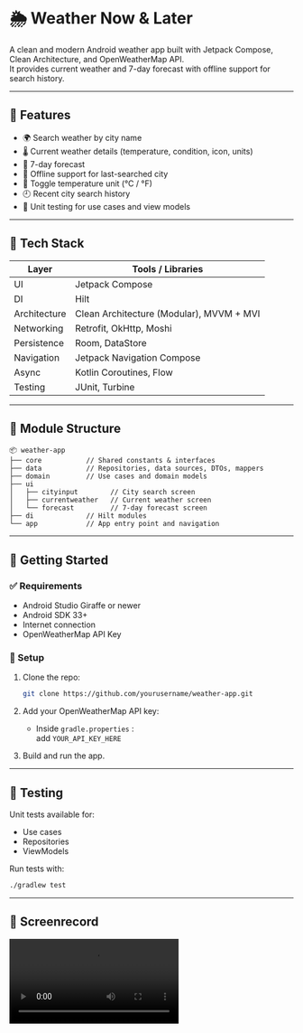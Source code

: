 # 🌦️ Weather Now & Later

A clean and modern Android weather app built with Jetpack Compose, Clean Architecture, and OpenWeatherMap API.  
It provides current weather and 7-day forecast with offline support for search history.

---

## 📱 Features

- 🌍 Search weather by city name
- 🌡️ Current weather details (temperature, condition, icon, units)
- 📆 7-day forecast
- 📶 Offline support for last-searched city
- 🔁 Toggle temperature unit (°C / °F)
- 🕘 Recent city search history
- 🧪 Unit testing for use cases and view models

---

## 🧱 Tech Stack

| Layer       | Tools / Libraries                                        |
|-------------|----------------------------------------------------------|
| UI          | Jetpack Compose                                          |
| DI          | Hilt                                                     |
| Architecture| Clean Architecture (Modular), MVVM + MVI                 |
| Networking  | Retrofit, OkHttp, Moshi                                  |
| Persistence | Room, DataStore                                          |
| Navigation  | Jetpack Navigation Compose                               |
| Async       | Kotlin Coroutines, Flow                                  |
| Testing     | JUnit, Turbine                                           |

---

## 🧭 Module Structure

```text
📦 weather-app
├── core           // Shared constants & interfaces
├── data           // Repositories, data sources, DTOs, mappers
├── domain         // Use cases and domain models
├── ui
│   ├── cityinput        // City search screen
│   ├── currentweather   // Current weather screen
│   └── forecast         // 7-day forecast screen
├── di             // Hilt modules
└── app            // App entry point and navigation
```

---

## 🚀 Getting Started

### ✅ Requirements
- Android Studio Giraffe or newer
- Android SDK 33+
- Internet connection
- OpenWeatherMap API Key

### 🔧 Setup

1. Clone the repo:
   ```bash
   git clone https://github.com/yourusername/weather-app.git
   ```

2. Add your OpenWeatherMap API key:
    - Inside `gradle.properties` :  
      add `YOUR_API_KEY_HERE`

3. Build and run the app.

---

## 🧪 Testing

Unit tests available for:
- Use cases
- Repositories
- ViewModels

Run tests with:
```bash
./gradlew test
```

---

## 📸 Screenrecord
![App Screens](screenshots/Screenrecorder-2025-05-01-22-08-07-899.mp4)
